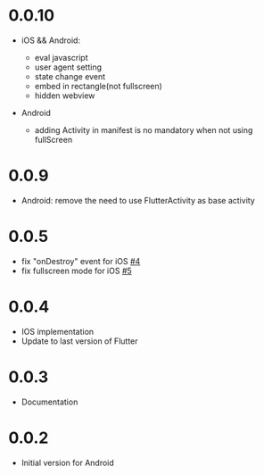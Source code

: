 # 0.0.10

- iOS && Android:
    - eval javascript
    - user agent setting
    - state change event
    - embed in rectangle(not fullscreen)
    - hidden webview
    
- Android
    - adding Activity in manifest is no mandatory when not using fullScreen

# 0.0.9

- Android: remove the need to use FlutterActivity as base activity

# 0.0.5

- fix "onDestroy" event for iOS [#4](https://github.com/dart-flitter/flutter_webview_plugin/issues/4)
- fix fullscreen mode for iOS [#5](https://github.com/dart-flitter/flutter_webview_plugin/issues/5)

# 0.0.4

- IOS implementation
- Update to last version of Flutter

# 0.0.3

- Documentation

# 0.0.2

- Initial version for Android
